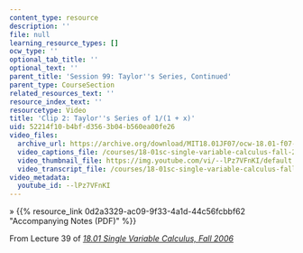 ```yaml
---
content_type: resource
description: ''
file: null
learning_resource_types: []
ocw_type: ''
optional_tab_title: ''
optional_text: ''
parent_title: 'Session 99: Taylor''s Series, Continued'
parent_type: CourseSection
related_resources_text: ''
resource_index_text: ''
resourcetype: Video
title: 'Clip 2: Taylor''s Series of 1/(1 + x)'
uid: 52214f10-b4bf-d356-3b04-b560ea00fe26
video_files:
  archive_url: https://archive.org/download/MIT18.01JF07/ocw-18.01-f07-lec39_300k.mp4
  video_captions_file: /courses/18-01sc-single-variable-calculus-fall-2010/b15eaf4517dd5e9baa1ffdf61bb393c4_--lPz7VFnKI.vtt
  video_thumbnail_file: https://img.youtube.com/vi/--lPz7VFnKI/default.jpg
  video_transcript_file: /courses/18-01sc-single-variable-calculus-fall-2010/9a47db4ed3c1d98a0f319aad76f355e5_--lPz7VFnKI.pdf
video_metadata:
  youtube_id: --lPz7VFnKI
---
```


» {{% resource_link 0d2a3329-ac09-9f33-4a1d-44c56fcbbf62 "Accompanying Notes (PDF)" %}}

From Lecture 39 of [_18.01 Single Variable Calculus, Fall 2006_](/courses/18-01-single-variable-calculus-fall-2006/pages/video-lectures)